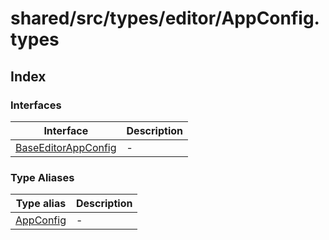 # shared/src/types/editor/AppConfig.types

## Index

### Interfaces

| Interface | Description |
| ------ | ------ |
| [BaseEditorAppConfig](interfaces/Baseeditor-app-config.md) | - |

### Type Aliases

| Type alias | Description |
| ------ | ------ |
| [AppConfig](type-aliases/app-config.md) | - |
